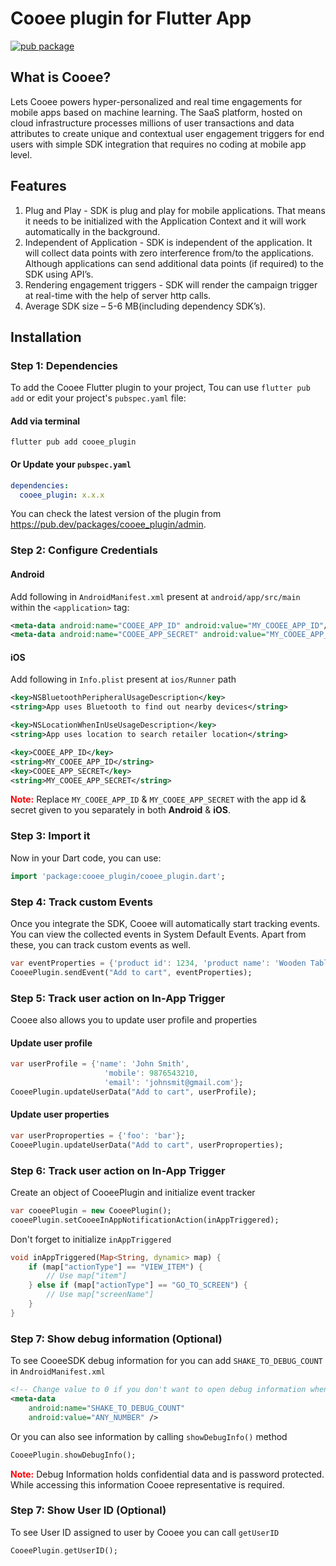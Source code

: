 # Cooee plugin for Flutter App

[![pub package](https://img.shields.io/pub/v/cooee_plugin.svg)](https://pub.dartlang.org/packages/cooee_plugin)

## What is Cooee?

Lets Cooee powers hyper-personalized and real time engagements for mobile apps based on machine learning. The SaaS platform, hosted on
cloud infrastructure processes millions of user transactions and data attributes to create unique and contextual user engagement
triggers for end users with simple SDK integration that requires no coding at mobile app level.

## Features

1. Plug and Play - SDK is plug and play for mobile applications. That means it needs to be initialized with the Application Context and it
   will work automatically in the background.
2. Independent of Application - SDK is independent of the application. It will collect data points with zero interference from/to the
   applications. Although applications can send additional data points (if required) to the SDK using API’s.
3. Rendering engagement triggers - SDK will render the campaign trigger at real-time with the help of server http calls.
4. Average SDK size – 5-6 MB(including dependency SDK’s).

## Installation

### Step 1: Dependencies

To add the Cooee Flutter plugin to your project, Tou can use `flutter pub add` or edit your project's `pubspec.yaml` file:

#### Add via terminal

```shell
flutter pub add cooee_plugin
```

#### Or Update your `pubspec.yaml`

```yaml
dependencies:
  cooee_plugin: x.x.x
```

You can check the latest version of the plugin from https://pub.dev/packages/cooee_plugin/admin.

### Step 2: Configure Credentials

#### Android

Add following in `AndroidManifest.xml` present at `android/app/src/main` within the `<application>` tag:

```xml
<meta-data android:name="COOEE_APP_ID" android:value="MY_COOEE_APP_ID"/>
<meta-data android:name="COOEE_APP_SECRET" android:value="MY_COOEE_APP_SECRET"/>
```

#### iOS

Add following in `Info.plist` present at `ios/Runner` path

```xml
<key>NSBluetoothPeripheralUsageDescription</key>
<string>App uses Bluetooth to find out nearby devices</string>

<key>NSLocationWhenInUseUsageDescription</key>
<string>App uses location to search retailer location</string>

<key>COOEE_APP_ID</key>
<string>MY_COOEE_APP_ID</string>
<key>COOEE_APP_SECRET</key>
<string>MY_COOEE_APP_SECRET</string>
```

<span style="color:red">**Note:**</span> Replace `MY_COOEE_APP_ID` & `MY_COOEE_APP_SECRET` with the app id & secret 
given to you separately in both **Android** & **iOS**.

### Step 3: Import it

Now in your Dart code, you can use:

```dart
import 'package:cooee_plugin/cooee_plugin.dart';
```

### Step 4: Track custom Events

Once you integrate the SDK, Cooee will automatically start tracking events. You can view the collected events in System Default Events. Apart from these, you can track custom events as well.

```dart
var eventProperties = {'product id': 1234, 'product name': 'Wooden Table'};
CooeePlugin.sendEvent("Add to cart", eventProperties);
```

### Step 5: Track user action on In-App Trigger

Cooee also allows you to update user profile and properties

#### Update user profile

```dart
var userProfile = {'name': 'John Smith', 
                     'mobile': 9876543210, 
                     'email': 'johnsmit@gmail.com'};
CooeePlugin.updateUserData("Add to cart", userProfile);
```

#### Update user properties

```dart
var userProproperties = {'foo': 'bar'};
CooeePlugin.updateUserData("Add to cart", userProproperties);
```

### Step 6: Track user action on In-App Trigger

Create an object of CooeePlugin and initialize event tracker

```dart
var cooeePlugin = new CooeePlugin();
cooeePlugin.setCooeeInAppNotificationAction(inAppTriggered);
```

Don't forget to initialize `inAppTriggered`

```dart
void inAppTriggered(Map<String, dynamic> map) {
    if (map["actionType"] == "VIEW_ITEM") {
        // Use map["item"]
    } else if (map["actionType"] == "GO_TO_SCREEN") {
        // Use map["screenName"]
    }
}
```

### Step 7: Show debug information (Optional)

To see CooeeSDK debug information for you can add `SHAKE_TO_DEBUG_COUNT` in `AndroidManifest.xml`

```xml
<!-- Change value to 0 if you don't want to open debug information when device shake-->
<meta-data
    android:name="SHAKE_TO_DEBUG_COUNT"
    android:value="ANY_NUMBER" />
```

Or you can also see information by calling `showDebugInfo()` method

```dart
CooeePlugin.showDebugInfo();
```

<span style="color:red">**Note:**</span>
Debug Information holds confidential data and is password protected. While accessing this information Cooee representative is required.

### Step 7: Show User ID (Optional)

To see User ID assigned to user by Cooee you can call `getUserID`

```dart
CooeePlugin.getUserID();
```